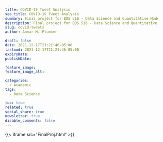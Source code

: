 ```yaml
---
title: COVID-19 Tweet Analysis
seo_title: COVID-19 Tweet Analysis
summary: Final project for BDS 516 - Data Science and Quantitative Modeling, a graduate course taught by Alex Shpenev at Penn.
description: Final project for BDS 516 - Data Science and Quantitative Modeling, a graduate course taught by Alex Shpenev at Penn.
slug: covid-tweets
author: Ammar M. Plumber

draft: false
date: 2021-12-17T21:21:46-05:00
lastmod: 2021-12-17T21:21:46-05:00
expiryDate: 
publishDate: 

feature_image: 
feature_image_alt: 

categories:
  - Academic
tags:
  - Data Science

toc: true
related: true
social_share: true
newsletter: true
disable_comments: false
---
```


{{< iframe src="FinalProj.html" >}}
